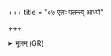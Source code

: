 +++
title = "०७ एताः पतन्त्य् आध्यो"

+++
<details><summary>मूलम् (GR)</summary>

एताः पतन्त्य् आध्यो  
वार्षिकीर् इव विद्युतः ।  
तासां प्रतिग्रहो भव  
सायं गोष्ठे गवाम् इव ॥
</details>